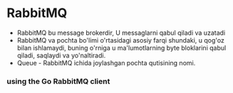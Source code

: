 # RabbitMQ

* RabbitMQ bu message brokerdir, U messaglarni qabul qiladi va uzatadi
* RabbitMQ va pochta bo'limi o'rtasidagi asosiy farqi shundaki, u qog'oz bilan ishlamaydi, buning o'rniga u ma'lumotlarning byte bloklarini qabul qiladi, saqlaydi va yo'naltiradi.
* Queue - RabbitMQ ichida joylashgan pochta qutisining nomi.

### using the Go RabbitMQ client